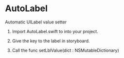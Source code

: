 # AutoLabel
Automatic UILabel value setter


1. Import AutoLabel.swift to into your project.

2. Give the key to the label in storyboard.

3. Call the func setLblValue(dict : NSMutableDictionary)
